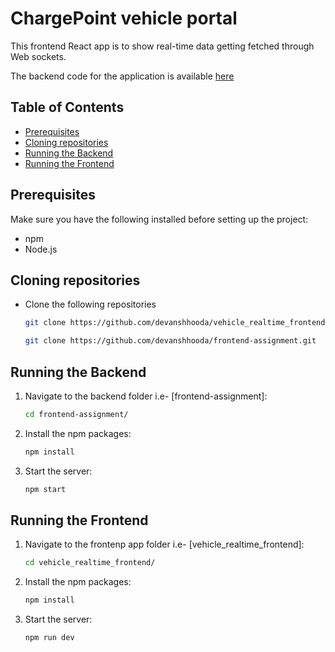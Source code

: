 # ChargePoint vehicle portal

This frontend React app is to show real-time data getting fetched through Web sockets.

The backend code for the application is available [here](https://github.com/devanshhooda/frontend-assignment)

## Table of Contents

- [Prerequisites](#prerequisites)
- [Cloning repositories](#cloning-repositories)
- [Running the Backend](#running-the-backend)
- [Running the Frontend](#running-the-frontend)

## Prerequisites

Make sure you have the following installed before setting up the project:

- npm
- Node.js

## Cloning repositories

- Clone the following repositories

    ```bash
    git clone https://github.com/devanshhooda/vehicle_realtime_frontend.git

    git clone https://github.com/devanshhooda/frontend-assignment.git

## Running the Backend

1. Navigate to the backend folder i.e- [frontend-assignment]:

    ```bash
    cd frontend-assignment/

2. Install the npm packages:

   ```bash
   npm install

3. Start the server:
    
    ```bash
    npm start

## Running the Frontend

1. Navigate to the frontenp app folder i.e- [vehicle_realtime_frontend]:

    ```bash
    cd vehicle_realtime_frontend/

2. Install the npm packages:

   ```bash
   npm install

3. Start the server:
    
    ```bash
    npm run dev
    
